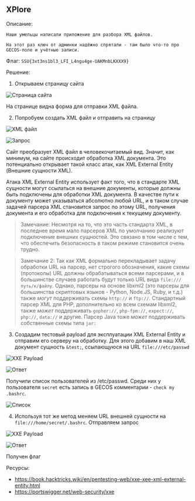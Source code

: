 XPlore
----------------

Описание:
```
Наши умельцы написали приложение для разбора XML файлов.

На этот раз ключ от админки надёжно спрятали - там было что-то про GECOS-поле и учётные записи.
```

Флаг: ``SSU{3xt3ns1bl3_LFI_L4ngu4ge-UAKMnbLKXXX9}``

Решение:

1. Открываем страницу сайта

![Страница сайта](img/1.png)

На странице видна форма для отправки XML файла. 

2. Попробуем создать XML файл и отправить на страницу

![XML файл](img/2.png)

![Запрос](img/3.png)

Сайт преобразует XML файл в человекочитаемый вид. Значит, как минимум, на сайте происходит обработка XML документа.
Это потенциально открывает такой класс атак, как XML External Entity (Внешние сущности XML).

Атака XML External Entity использует факт того, что в стандарте XML сущности могут ссылаться на внешние документы, которые должны быть подключены для обработки XML документа. В качестве пути к документу может указываться абсолютно любой URL, и в таком случае задачей парсера XML становится запрос по этому URL, получения документа и его обработка для подключения к текущему документу.

> Замечание: Несмотря на то, что это часть стандарта XML, в последнее время мало парсеров XML по умолчанию реализуют подключение внешних сущностей. Это связано в том числе с тем, что обеспечить безопасность в таком режиме становится очень трудно.

> Замечание 2: Так как XML формально перекладывает задачу обработки URL на парсер, нет строгого обозначения, какие схемы (протоколы) URL должны обрабатываться всеми парсерами, и в большинстве случаев работать будут только URL вида `file:///путь/к/файлу`. Однако, парсеры на основе libxml2 (это парсеры для большинства скриптовых языков - Python, Node.JS, Ruby, и т.д.) также *могут* поддерживать схемы `http://` и `ftp://`. Стандартный парсер XML для PHP, дополнительно ко всем схемам libxml2, также *может* поддерживать `gopher://`, `php-fpm://`, `expect://`, `php://`, `data://` и другие. Парсер Java тоже *может* поддерживать собственные схемы типа `jar:`

3. Создадим тестовый payload для эксплуатации XML External Entity и отправим его серверу на обработку. Для этого добавим в наш XML документ сущность `&test;`, ссылающуюся на URL `file:///etc/passwd`

![XXE Payload](img/4.png)

![Ответ](img/5.png)

Получили список пользователей из /etc/passwd. Среди них у пользователя `secret` есть запись в GECOS комментарии - `check my .bashrc`.

![Список](img/6.png)

4. Используя тот же метод меняем URL внешней сущности на `file:///home/secret/.bashrc`. Отправляем запрос

![XXE Payload](img/7.png)

![Ответ](img/8.png)

Получен флаг

Ресурсы:

- https://book.hacktricks.wiki/en/pentesting-web/xxe-xee-xml-external-entity.html
- https://portswigger.net/web-security/xxe
